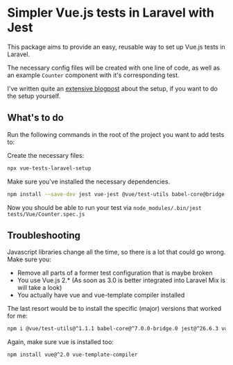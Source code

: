 # Simpler Vue.js tests in Laravel with Jest

This package aims to provide an easy, reusable way to set up Vue.js tests in Laravel.

The necessary config files will be created with one line of code, as well as an example `Counter` component with it's corresponding test.

I've written quite an [extensive blogpost](https://simple-web.dev/vue-testing-in-laravel) about the setup, if you want to do the setup yourself.

## What's to do

Run the following commands in the root of the project you want to add tests to: 

Create the necessary files:

```bash
npx vue-tests-laravel-setup
```

Make sure you've installed the necessary dependencies.

```bash
npm install -—save-dev jest vue-jest @vue/test-utils babel-core@bridge
```

Now you should be able to run your test via `node_modules/.bin/jest tests/Vue/Counter.spec.js` 

## Troubleshooting

Javascript libraries change all the time, so there is a lot that could go wrong. Make sure you:

- Remove all parts of a former test configuration that is maybe broken
- You use Vue.js 2.* (As soon as 3.0 is better integrated into Laravel Mix is will take a look) 
- You actually have vue and vue-template compiler installed

The last resort would be to install the specific (major) versions that worked for me:

```bash
npm i @vue/test-utils@^1.1.1 babel-core@^7.0.0-bridge.0 jest@^26.6.3 vue-jest@^3.0.7
```

Again, make sure vue is installed too:

```bash
npm install vue@^2.0 vue-template-compiler
```
